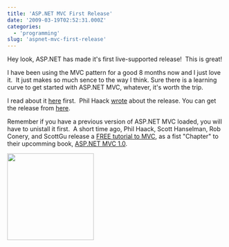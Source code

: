 ```yaml
---
title: 'ASP.NET MVC First Release'
date: '2009-03-19T02:52:31.000Z'
categories:
  - 'programming'
slug: 'aspnet-mvc-first-release'
---
```


Hey look, ASP.NET has made it's first live-supported release!  This is great!

I have been using the MVC pattern for a good 8 months now and I just love it.  It just makes so much sence to the way I think. Sure there is a learning curve to get started with ASP.NET MVC, whatever, it's worth the trip.

I read about it [here](http://blogs.msdn.com/webdevtools/archive/2009/03/18/asp-net-mvc-1-0-live.aspx) first.  Phil Haack [wrote](http://www.haacked.com/archive/2009/03/18/aspnet-mvc-rtw.aspx) about the release. You can get the release from [here](http://www.microsoft.com/downloads/details.aspx?FamilyID=53289097-73ce-43bf-b6a6-35e00103cb4b&displaylang=en).

Remember if you have a previous version of ASP.NET MVC loaded, you will have to unistall it first.  A short time ago, Phil Haack, Scott Hanselman, Rob Conery, and ScottGu release a [FREE tutorial to MVC](http://weblogs.asp.net/scottgu/archive/2009/03/10/free-asp-net-mvc-ebook-tutorial.aspx), as a fist "Chapter" to their upcomming book, [ASP.NET MVC 1.0](http://www.amazon.com/gp/product/0470384611?ie=UTF8&tag=bretcook-20&linkCode=as2&camp=1789&creative=390957&creativeASIN=0470384611 'ASP.NET MVC 1.0').

<a href="http://www.amazon.com/gp/product/0470384611?ie=UTF8&tag=bretcook-20&linkCode=as2&camp=1789&creative=390957&creativeASIN=0470384611"><img alt="" width="200" src="/images/blog/51jz48ccnnl_sl160_.jpg"></a>
